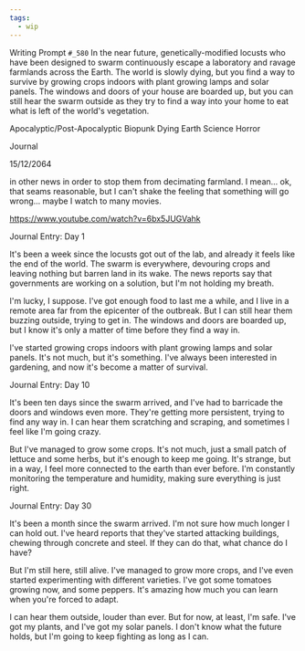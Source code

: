```yaml
---
tags:
  - wip
---
```


Writing Prompt `#_580`
In the near future, genetically-modified locusts who have been designed to swarm continuously escape a laboratory and ravage farmlands across the Earth. The world is slowly dying, but you find a way to survive by growing crops indoors with plant growing lamps and solar panels. The windows and doors of your house are boarded up, but you can still hear the swarm outside as they try to find a way into your home to eat what is left of the world's vegetation.

Apocalyptic/Post-Apocalyptic
Biopunk
Dying Earth
Science Horror

Journal

15/12/2064

in other news
in order to stop them from decimating farmland. I mean... ok, that seams reasonable, but I can't shake the feeling that something will go wrong... maybe I watch to many movies.




https://www.youtube.com/watch?v=6bx5JUGVahk


Journal Entry: Day 1

It's been a week since the locusts got out of the lab, and already it feels like the end of the world. The swarm is everywhere, devouring crops and leaving nothing but barren land in its wake. The news reports say that governments are working on a solution, but I'm not holding my breath.

I'm lucky, I suppose. I've got enough food to last me a while, and I live in a remote area far from the epicenter of the outbreak. But I can still hear them buzzing outside, trying to get in. The windows and doors are boarded up, but I know it's only a matter of time before they find a way in.

I've started growing crops indoors with plant growing lamps and solar panels. It's not much, but it's something. I've always been interested in gardening, and now it's become a matter of survival.

Journal Entry: Day 10

It's been ten days since the swarm arrived, and I've had to barricade the doors and windows even more. They're getting more persistent, trying to find any way in. I can hear them scratching and scraping, and sometimes I feel like I'm going crazy.

But I've managed to grow some crops. It's not much, just a small patch of lettuce and some herbs, but it's enough to keep me going. It's strange, but in a way, I feel more connected to the earth than ever before. I'm constantly monitoring the temperature and humidity, making sure everything is just right.

Journal Entry: Day 30

It's been a month since the swarm arrived. I'm not sure how much longer I can hold out. I've heard reports that they've started attacking buildings, chewing through concrete and steel. If they can do that, what chance do I have?

But I'm still here, still alive. I've managed to grow more crops, and I've even started experimenting with different varieties. I've got some tomatoes growing now, and some peppers. It's amazing how much you can learn when you're forced to adapt.

I can hear them outside, louder than ever. But for now, at least, I'm safe. I've got my plants, and I've got my solar panels. I don't know what the future holds, but I'm going to keep fighting as long as I can.
